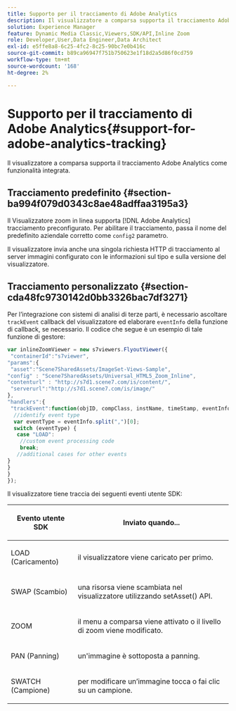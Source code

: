```yaml
---
title: Supporto per il tracciamento di Adobe Analytics
description: Il visualizzatore a comparsa supporta il tracciamento Adobe Analytics come funzionalità integrata.
solution: Experience Manager
feature: Dynamic Media Classic,Viewers,SDK/API,Inline Zoom
role: Developer,User,Data Engineer,Data Architect
exl-id: e5ffe8a8-6c25-4fc2-8c25-90bc7e0b416c
source-git-commit: b89ca96947f751b750623e1f18d2a5d86f0cd759
workflow-type: tm+mt
source-wordcount: '168'
ht-degree: 2%

---
```


# Supporto per il tracciamento di Adobe Analytics{#support-for-adobe-analytics-tracking}

Il visualizzatore a comparsa supporta il tracciamento Adobe Analytics come funzionalità integrata.

## Tracciamento predefinito {#section-ba994f079d0343c8ae48adffaa3195a3}

Il Visualizzatore zoom in linea supporta [!DNL Adobe Analytics] tracciamento preconfigurato. Per abilitare il tracciamento, passa il nome del predefinito aziendale corretto come `config2` parametro.

Il visualizzatore invia anche una singola richiesta HTTP di tracciamento al server immagini configurato con le informazioni sul tipo e sulla versione del visualizzatore.

## Tracciamento personalizzato {#section-cda48fc9730142d0bb3326bac7df3271}

Per l’integrazione con sistemi di analisi di terze parti, è necessario ascoltare `trackEvent` callback del visualizzatore ed elaborare `eventInfo` della funzione di callback, se necessario. Il codice che segue è un esempio di tale funzione di gestore:

```javascript {.line-numbers}
var inlineZoomViewer = new s7viewers.FlyoutViewer({ 
 "containerId":"s7viewer", 
"params":{ 
 "asset":"Scene7SharedAssets/ImageSet-Views-Sample", 
"config" : "Scene7SharedAssets/Universal_HTML5_Zoom_Inline", 
"contenturl" : "http://s7d1.scene7.com/is/content/", 
 "serverurl":"http://s7d1.scene7.com/is/image/" 
}, 
"handlers":{ 
 "trackEvent":function(objID, compClass, instName, timeStamp, eventInfo) { 
  //identify event type 
  var eventType = eventInfo.split(",")[0]; 
  switch (eventType) { 
   case "LOAD": 
    //custom event processing code 
    break; 
   //additional cases for other events 
} 
} 
} 
});
```

Il visualizzatore tiene traccia dei seguenti eventi utente SDK:

<table id="table_5D090E6614974D968E1A93B5727D859C"> 
 <thead> 
  <tr> 
   <th colname="col1" class="entry"> <p>Evento utente SDK </p> </th> 
   <th colname="col2" class="entry"> <p>Inviato quando... </p> </th> 
  </tr> 
 </thead>
 <tbody> 
  <tr> 
   <td colname="col1"> <p> <span class="codeph">LOAD (Caricamento)</span> </p> </td> 
   <td colname="col2"> <p>il visualizzatore viene caricato per primo. </p> </td> 
  </tr> 
  <tr> 
   <td colname="col1"> <p> <span class="codeph">SWAP (Scambio)</span> </p> </td> 
   <td colname="col2"> <p>una risorsa viene scambiata nel visualizzatore utilizzando <span class="codeph"> setAsset() </span> API. </p> </td> 
  </tr> 
  <tr> 
   <td colname="col1"> <p> <span class="codeph"> ZOOM </span> </p> </td> 
   <td colname="col2"> <p>il menu a comparsa viene attivato o il livello di zoom viene modificato. </p> </td> 
  </tr> 
  <tr> 
   <td colname="col1"> <p> <span class="codeph">PAN (Panning)</span> </p> </td> 
   <td colname="col2"> <p> un'immagine è sottoposta a panning. </p> </td> 
  </tr> 
  <tr> 
   <td colname="col1"> <p> <span class="codeph">SWATCH (Campione)</span> </p> </td> 
   <td colname="col2"> <p> per modificare un’immagine tocca o fai clic su un campione. </p> </td> 
  </tr> 
 </tbody> 
</table>
